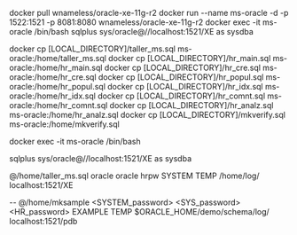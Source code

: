 docker pull wnameless/oracle-xe-11g-r2
docker run --name ms-oracle -d -p 1522:1521 -p 8081:8080 wnameless/oracle-xe-11g-r2
docker exec -it ms-oracle /bin/bash
sqlplus sys/oracle@//localhost:1521/XE as sysdba

docker cp [LOCAL_DIRECTORY]/taller_ms.sql ms-oracle:/home/taller_ms.sql
docker cp [LOCAL_DIRECTORY]/hr_main.sql ms-oracle:/home/hr_main.sql
docker cp [LOCAL_DIRECTORY]/hr_cre.sql ms-oracle:/home/hr_cre.sql
docker cp [LOCAL_DIRECTORY]/hr_popul.sql ms-oracle:/home/hr_popul.sql
docker cp [LOCAL_DIRECTORY]/hr_idx.sql ms-oracle:/home/hr_idx.sql
docker cp [LOCAL_DIRECTORY]/hr_comnt.sql ms-oracle:/home/hr_comnt.sql
docker cp [LOCAL_DIRECTORY]/hr_analz.sql ms-oracle:/home/hr_analz.sql
docker cp [LOCAL_DIRECTORY]/mkverify.sql ms-oracle:/home/mkverify.sql

docker exec -it ms-oracle /bin/bash

sqlplus sys/oracle@//localhost:1521/XE as sysdba

@/home/taller_ms.sql oracle oracle hrpw SYSTEM TEMP /home/log/ localhost:1521/XE

-- @/home/mksample <SYSTEM_password> <SYS_password> <HR_password> EXAMPLE TEMP $ORACLE_HOME/demo/schema/log/ localhost:1521/pdb